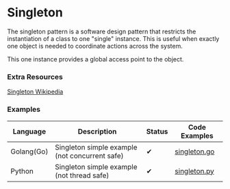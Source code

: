 # Singleton

The singleton pattern is a software design pattern that restricts the instantiation of a class to one "single" instance. This is useful when exactly one object is needed to coordinate actions across the system.

This one instance provides a global access point to the object.

### Extra Resources

[Singleton Wikipedia](https://en.wikipedia.org/wiki/Singleton_pattern)

### Examples

| Language   | Description                                    | Status | Code Examples                                     |
| ---------- | ---------------------------------------------- | ------ | ------------------------------------------------- |
| Golang(Go) | Singleton simple example (not concurrent safe) | ✔      | [singleton.go](./simple-example/golang/singleton.go)  |
| Python     | Singleton simple example (not thread safe)     | ✔      | [singleton.py](./simple-example/python/singleton.py) |
